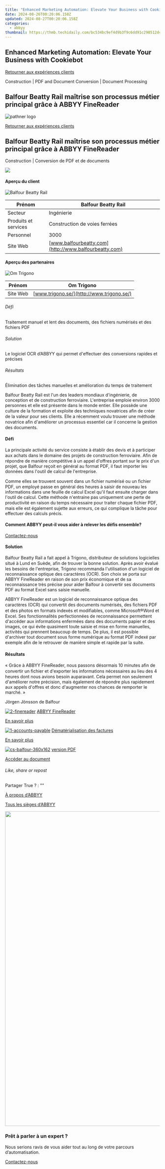 ```yaml
---
title: "Enhanced Marketing Automation: Elevate Your Business with Cookiebot"
date: 2024-08-26T00:20:06.158Z
updated: 2024-08-27T00:20:06.158Z
categories:
  - abbyy
thumbnail: https://thmb.techidaily.com/bc534bc9ef4d9b3f9c6dd91c298512dc6fbda892688583d91964121896089fd7.jpg
---
```


## Enhanced Marketing Automation: Elevate Your Business with Cookiebot

[Retourner aux expériences clients](https://tools.techidaily.com/abbyy/products/)

Construction | PDF and Document Conversion | Document Processing

## Balfour Beatty Rail maîtrise son processus métier principal grâce à ABBYY FineReader

![pathner logo](https://content.abbyy.com/-/media/project/abbyy/abbyy/logos-white/fr/70617.png?h=40&iar=0&w=120)

[Retourner aux expériences clients](https://tools.techidaily.com/abbyy/products/)

## Balfour Beatty Rail maîtrise son processus métier principal grâce à ABBYY FineReader

Construction | Conversion de PDF et de documents 

![](https://static1.abbyy.com/abbyycommedia/14875/cs-balfour-556x303.jpg) 

#### Aperçu du client

![Balfour Beatty Rail](https://static4.abbyy.com/abbyycommedia/14831/balfourbeatty-logo.png) 

| Prénom               | Balfour Beatty Rail                                   |
| -------------------- | ----------------------------------------------------- |
| Secteur              | Ingénierie                                            |
| Produits et services | Construction de voies ferrées                         |
| Personnel            | 3000                                                  |
| Site Web             | [www.balfourbeatty.com](http://www.balfourbeatty.com) |

#### Aperçu des partenaires

![Om Trigono](https://static1.abbyy.com/abbyycommedia/14832/trigono-logo.png) 

| Prénom   | Om Trigono                                |
| -------- | ----------------------------------------- |
| Site Web | [www.trigono.se/](http://www.trigono.se/) |

###### Défi

Traitement manuel et lent des documents, des fichiers numérisés et des fichiers PDF

###### Solution

Le logiciel OCR d’ABBYY qui permet d'effectuer des conversions rapides et précises

###### Résultats

Élimination des tâches manuelles et amélioration du temps de traitement

Balfour Beatty Rail est l'un des leaders mondiaux d'ingénierie, de conception et de construction ferroviaire. L'entreprise emploie environ 3000 personnes et elle est présente dans le monde entier. Elle possède une culture de la formation et exploite des techniques novatrices aﬁn de créer de la valeur pour ses clients. Elle a récemment voulu trouver une méthode novatrice aﬁn d'améliorer un processus essentiel car il concerne la gestion des documents.

#### Défi

La principale activité du service consiste à établir des devis et à participer aux achats dans le domaine des projets de construction ferroviaire. Aﬁn de répondre de manière compétitive à un appel d'offres portant sur le prix d'un projet, que Balfour reçoit en général au format PDF, il faut importer les données dans l'outil de calcul de l'entreprise.

Comme elles se trouvent souvent dans un ﬁchier numérisé ou un ﬁchier PDF, un employé passe en général des heures à saisir de nouveau les informations dans une feuille de calcul Excel qu'il faut ensuite charger dans l'outil de calcul. Cette méthode n'entraine pas uniquement une perte de productivité en raison du temps nécessaire pour traiter chaque ﬁchier PDF, mais elle est également sujette aux erreurs, ce qui complique la tâche pour effectuer des calculs précis.

#### Comment ABBYY peut-il vous aider à relever les défis ensemble?

[Contactez-nous](https://tools.techidaily.com/abbyy/products/) 

#### Solution

Balfour Beatty Rail a fait appel à Trigono, distributeur de solutions logicielles situé à Lund en Suède, aﬁn de trouver la bonne solution. Après avoir évalué les besoins de l'entreprise, Trigono recommanda l'utilisation d'un logiciel de reconnaissance optique des caractères (OCR). Son choix se porta sur ABBYY FineReader en raison de son prix économique et de sa reconnaissance très précise pour aider Balfour à convertir ses documents PDF au format Excel sans saisie manuelle.

ABBYY FineReader est un logiciel de reconnaissance optique des caractères (OCR) qui convertit des documents numérisés, des ﬁchiers PDF et des photos en formats indexés et modiﬁables, comme Microsoft®Word et Excel. Ses fonctionnalités perfectionnées de reconnaissance permettent d'accéder aux informations enfermées dans des documents papier et des images, ce qui évite quasiment toute saisie et mise en forme manuelles, activités qui prennent beaucoup de temps. De plus, il est possible d'archiver tout document sous forme numérique au format PDF indexé par exemple aﬁn de le retrouver de manière simple et rapide par la suite.

#### Résultats

 « Grâce à ABBYY FineReader, nous passons désormais 10 minutes aﬁn de convertir un ﬁchier et d'exporter les informations nécessaires au lieu des 4 heures dont nous avions besoin auparavant. Cela permet non seulement d'améliorer notre précision, mais également de répondre plus rapidement aux appels d'offres et donc d'augmenter nos chances de remporter le marché. »

 Jörgen Jönsson de Balfour

[![2-finereader](https://static1.abbyy.com/abbyycommedia/14345/2-finereader.jpg)](https://tools.techidaily.com/abbyy/products/) [ABBYY FineReader](https://tools.techidaily.com/abbyy/products/) 

[En savoir plus](https://tools.techidaily.com/abbyy/products/) 

[![1-accounts-payable](https://static4.abbyy.com/abbyycommedia/14351/1-accounts-payable.jpg)](https://tools.techidaily.com/abbyy/products/) [Dématérialisation des factures](https://tools.techidaily.com/abbyy/products/) 

[En savoir plus](https://tools.techidaily.com/abbyy/products/) 

[![cs-balfour-360x162](https://static4.abbyy.com/abbyycommedia/14874/cs-balfour-360x162.jpg)](https://static4.abbyy.com/abbyycommedia/10535/cs%5Fbalfourbeattyrail%5Ffr%5Ff.pdf "version PDF") [version PDF](https://static4.abbyy.com/abbyycommedia/10535/cs%5Fbalfourbeattyrail%5Ffr%5Ff.pdf "version PDF") 

[Accéder au document](https://static4.abbyy.com/abbyycommedia/10535/cs%5Fbalfourbeattyrail%5Ffr%5Ff.pdf "version PDF") 

###### Like, share or repost

Partager  True ?  : "" 

[À propos d’ABBYY](https://tools.techidaily.com/abbyy/products/) 

[Tous les sièges d’ABBYY](https://tools.techidaily.com/abbyy/products/) 

<!-- affiliate ads begin -->
<a href="https://ephamedtechinc.pxf.io/c/5597632/2095385/26400" target="_top" id="2095385"><img src="//a.impactradius-go.com/display-ad/26400-2095385" border="0" alt="" width="1024" height="1024"/></a><img height="0" width="0" src="https://imp.pxf.io/i/5597632/2095385/26400" style="position:absolute;visibility:hidden;" border="0" />
<!-- affiliate ads end -->
### Prêt à parler à un expert ?

Nous serions ravis de vous aider tout au long de votre parcours d’automatisation.

[Contactez-nous](https://tools.techidaily.com/abbyy/products/)

<ins class="adsbygoogle"
     style="display:block"
     data-ad-format="autorelaxed"
     data-ad-client="ca-pub-7571918770474297"
     data-ad-slot="1223367746"></ins>



<ins class="adsbygoogle"
     style="display:block"
     data-ad-client="ca-pub-7571918770474297"
     data-ad-slot="8358498916"
     data-ad-format="auto"
     data-full-width-responsive="true"></ins>


